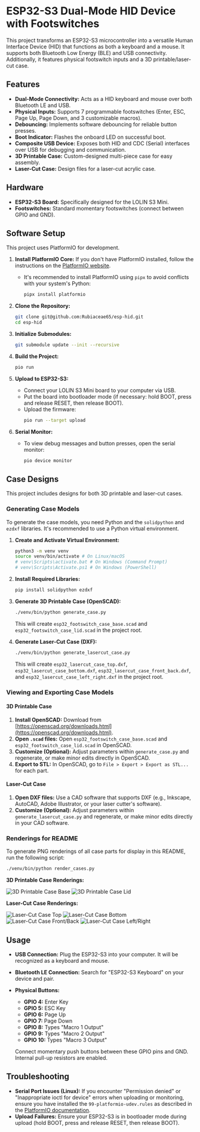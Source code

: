 # ESP32-S3 Dual-Mode HID Device with Footswitches

This project transforms an ESP32-S3 microcontroller into a versatile Human Interface Device (HID) that functions as both a keyboard and a mouse. It supports both Bluetooth Low Energy (BLE) and USB connectivity. Additionally, it features physical footswitch inputs and a 3D printable/laser-cut case.

## Features

*   **Dual-Mode Connectivity:** Acts as a HID keyboard and mouse over both Bluetooth LE and USB.
*   **Physical Inputs:** Supports 7 programmable footswitches (Enter, ESC, Page Up, Page Down, and 3 customizable macros).
*   **Debouncing:** Implements software debouncing for reliable button presses.
*   **Boot Indicator:** Flashes the onboard LED on successful boot.
*   **Composite USB Device:** Exposes both HID and CDC (Serial) interfaces over USB for debugging and communication.
*   **3D Printable Case:** Custom-designed multi-piece case for easy assembly.
*   **Laser-Cut Case:** Design files for a laser-cut acrylic case.

## Hardware

*   **ESP32-S3 Board:** Specifically designed for the LOLIN S3 Mini.
*   **Footswitches:** Standard momentary footswitches (connect between GPIO and GND).

## Software Setup

This project uses PlatformIO for development.

1.  **Install PlatformIO Core:** If you don't have PlatformIO installed, follow the instructions on the [PlatformIO website](https://platformio.org/install/cli).
    *   It's recommended to install PlatformIO using `pipx` to avoid conflicts with your system's Python:
        ```bash
        pipx install platformio
        ```

2.  **Clone the Repository:**
    ```bash
    git clone git@github.com:Rubiaceae65/esp-hid.git
    cd esp-hid
    ```

3.  **Initialize Submodules:**
    ```bash
    git submodule update --init --recursive
    ```

4.  **Build the Project:**
    ```bash
    pio run
    ```

5.  **Upload to ESP32-S3:**
    *   Connect your LOLIN S3 Mini board to your computer via USB.
    *   Put the board into bootloader mode (if necessary: hold BOOT, press and release RESET, then release BOOT).
    *   Upload the firmware:
        ```bash
        pio run --target upload
        ```

6.  **Serial Monitor:**
    *   To view debug messages and button presses, open the serial monitor:
        ```bash
        pio device monitor
        ```

## Case Designs

This project includes designs for both 3D printable and laser-cut cases.

### Generating Case Models

To generate the case models, you need Python and the `solidpython` and `ezdxf` libraries. It's recommended to use a Python virtual environment.

1.  **Create and Activate Virtual Environment:**
    ```bash
    python3 -m venv venv
    source venv/bin/activate # On Linux/macOS
    # venv\Scripts\activate.bat # On Windows (Command Prompt)
    # venv\Scripts\Activate.ps1 # On Windows (PowerShell)
    ```

2.  **Install Required Libraries:**
    ```bash
    pip install solidpython ezdxf
    ```

3.  **Generate 3D Printable Case (OpenSCAD):**
    ```bash
    ./venv/bin/python generate_case.py
    ```
    This will create `esp32_footswitch_case_base.scad` and `esp32_footswitch_case_lid.scad` in the project root.

4.  **Generate Laser-Cut Case (DXF):**
    ```bash
    ./venv/bin/python generate_lasercut_case.py
    ```
    This will create `esp32_lasercut_case_top.dxf`, `esp32_lasercut_case_bottom.dxf`, `esp32_lasercut_case_front_back.dxf`, and `esp32_lasercut_case_left_right.dxf` in the project root.

### Viewing and Exporting Case Models

#### 3D Printable Case

1.  **Install OpenSCAD:** Download from [https://openscad.org/downloads.html](https://openscad.org/downloads.html).
2.  **Open `.scad` files:** Open `esp32_footswitch_case_base.scad` and `esp32_footswitch_case_lid.scad` in OpenSCAD.
3.  **Customize (Optional):** Adjust parameters within `generate_case.py` and regenerate, or make minor edits directly in OpenSCAD.
4.  **Export to STL:** In OpenSCAD, go to `File > Export > Export as STL...` for each part.

#### Laser-Cut Case

1.  **Open DXF files:** Use a CAD software that supports DXF (e.g., Inkscape, AutoCAD, Adobe Illustrator, or your laser cutter's software).
2.  **Customize (Optional):** Adjust parameters within `generate_lasercut_case.py` and regenerate, or make minor edits directly in your CAD software.

### Renderings for README

To generate PNG renderings of all case parts for display in this README, run the following script:

```bash
./venv/bin/python render_cases.py
```

**3D Printable Case Renderings:**

![3D Printable Case Base](renderings/esp32_footswitch_case_base.png)
![3D Printable Case Lid](renderings/esp32_footswitch_case_lid.png)

**Laser-Cut Case Renderings:**

![Laser-Cut Case Top](renderings/esp32_lasercut_case_top.png)
![Laser-Cut Case Bottom](renderings/esp32_lasercut_case_bottom.png)
![Laser-Cut Case Front/Back](renderings/esp32_lasercut_case_front_back.png)
![Laser-Cut Case Left/Right](renderings/esp32_lasercut_case_left_right.png)

## Usage

*   **USB Connection:** Plug the ESP32-S3 into your computer. It will be recognized as a keyboard and mouse.
*   **Bluetooth LE Connection:** Search for "ESP32-S3 Keyboard" on your device and pair.
*   **Physical Buttons:**
    *   **GPIO 4:** Enter Key
    *   **GPIO 5:** ESC Key
    *   **GPIO 6:** Page Up
    *   **GPIO 7:** Page Down
    *   **GPIO 8:** Types "Macro 1 Output"
    *   **GPIO 9:** Types "Macro 2 Output"
    *   **GPIO 10:** Types "Macro 3 Output"

    Connect momentary push buttons between these GPIO pins and GND. Internal pull-up resistors are enabled.

## Troubleshooting

*   **Serial Port Issues (Linux):** If you encounter "Permission denied" or "Inappropriate ioctl for device" errors when uploading or monitoring, ensure you have installed the `99-platformio-udev.rules` as described in the [PlatformIO documentation](https://docs.platformio.org/en/latest/core/installation/udev-rules.html).
*   **Upload Failures:** Ensure your ESP32-S3 is in bootloader mode during upload (hold BOOT, press and release RESET, then release BOOT).